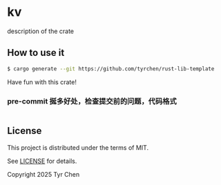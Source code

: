 # kv

description of the crate

## How to use it

```bash
$ cargo generate --git https://github.com/tyrchen/rust-lib-template
```

Have fun with this crate!

### pre-commit 挻多好处，检查提交前的问题，代码格式

```shell

```

## License

This project is distributed under the terms of MIT.

See [LICENSE](LICENSE.md) for details.

Copyright 2025 Tyr Chen
